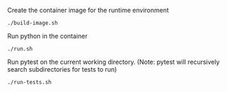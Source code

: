 Create the container image for the runtime environment

```
./build-image.sh 
```


Run python in the container

```
./run.sh
```


Run pytest on the current working directory. (Note: pytest will recursively search subdirectories for tests to run)
```
./run-tests.sh
```
